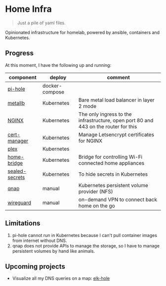 # Home Infra

> Just a pile of yaml files.

Opinionated infrastructure for homelab, powered by ansible, containers and Kubernetes.

## Progress

At this moment, I have the following up and running:

| component                                                        | deploy         | comment                                                                             |
|------------------------------------------------------------------|----------------|-------------------------------------------------------------------------------------|
| [pi-hole](https://github.com/pi-hole/pi-hole)                    | docker-compose |                                                                                     |
| [metallb](https://github.com/metallb/metallb)                    | Kubernetes     | Bare metal load balancer in layer 2 mode                                            |
| [NGINX](https://github.com/kubernetes/ingress-nginx)             | Kubernetes     | The only ingress to the infrastructure, open port 80 and 443 on the router for this |
| [cert-manager](https://github.com/jetstack/cert-manager)         | Kubernetes     | Manage Letsencrypt certificates for NGINX                                           |
| [plex](https://github.com/plexinc/pms-docker)                    | Kubernetes     |                                                                                     |
| [home-bridge](https://github.com/nfarina/homebridge)             | Kubernetes     | Bridge for controlling Wi-Fi connected home appliances                              |
| [sealed-secrets](https://github.com/bitnami-labs/sealed-secrets) | Kubernetes     | To hide secrets in Kubernetes                                                       |
| [qnap](https://www.qnap.com)                                     | manual         | Kubernetes persistent volume provider (NFS)                                         |
| [wireguard](https://www.wireguard.com/)                          | manual         | on-demand VPN to connect back home on the go                                        |

## Limitations

1. pi-hole cannot run in Kubernetes because I can't pull container images from internet without DNS.
2. qnap does not provide APIs to manage the storage, so I have to manage persistent volumes by hand like animals.

## Upcoming projects

* Visualize all my DNS queries on a map: [elk-hole](https://github.com/nin9s/elk-hole)
